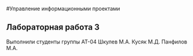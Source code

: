 #Управление информационными проектами
## Лабораторная работа 3 
Выполнили студенты группы АТ-04 Шкулев М.А. Кусяк М.Д. Панфилов М.А.

 <picture>
      <source media="(prefers-color-scheme: dark)" srcset="https://i.imgur.com/ib9ilwq.jpg">
    </picture>
